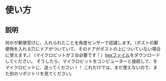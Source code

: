 # 使い方
## 説明
何かが郵便受けに、入れられたことを角度センサーで認識します。（ポストの郵便物を入れる穴にドアがついていて、そのドアがポストの上についていない場合に使えます。）
(マイクロビットが２台必要です！）[hexファイル](https://github.com/robottosuki/Manageyourmailboxwithmicrobit/releases/download/v1.0.0/microbit-.hex)をダウンロードしてください。
そうしたら、マイクロビットをコンピューターと接続して、をマイクロビットに、送ってください！！
これだけでは、まだ使えないので、また別のリポジトリを見てください。

